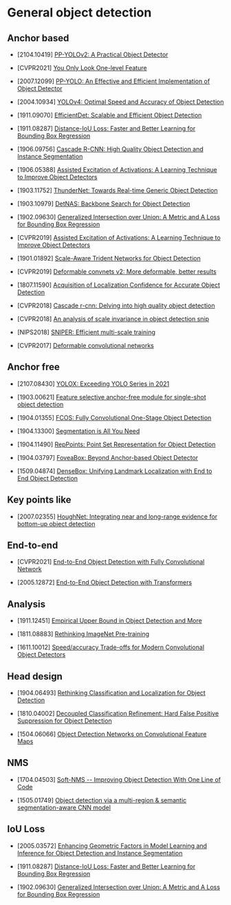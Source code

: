 # General object detection

## Anchor based

- [2104.10419] [PP-YOLOv2: A Practical Object Detector](https://arxiv.org/abs/2104.10419)

- [CVPR2021] [You Only Look One-level Feature](https://arxiv.org/abs/2103.09460)

- [2007.12099] [PP-YOLO: An Effective and Efficient Implementation of Object Detector](https://arxiv.org/abs/2007.12099)

- [2004.10934] [YOLOv4: Optimal Speed and Accuracy of Object Detection](https://arxiv.org/abs/2004.10934)

- [1911.09070] [EfficientDet: Scalable and Efficient Object Detection](https://arxiv.org/abs/1911.09070)

- [1911.08287] [Distance-IoU Loss: Faster and Better Learning for Bounding Box Regression](https://arxiv.org/abs/1911.08287)

- [1906.09756] [Cascade R-CNN: High Quality Object Detection and Instance Segmentation](https://arxiv.org/abs/1906.09756)

- [1906.05388] [Assisted Excitation of Activations: A Learning Technique to Improve Object Detectors](https://arxiv.org/abs/1906.05388)

- [1903.11752] [ThunderNet: Towards Real-time Generic Object Detection](https://arxiv.org/abs/1903.11752)

- [1903.10979] [DetNAS: Backbone Search for Object Detection](https://arxiv.org/abs/1903.10979)

- [1902.09630] [Generalized Intersection over Union: A Metric and A Loss for Bounding Box Regression](https://arxiv.org/abs/1902.09630)

- [CVPR2019] [Assisted Excitation of Activations: A Learning Technique to Improve Object Detectors](http://openaccess.thecvf.com/content_CVPR_2019/papers/Derakhshani_Assisted_Excitation_of_Activations_A_Learning_Technique_to_Improve_Object_CVPR_2019_paper.pdf)

- [1901.01892] [Scale-Aware Trident Networks for Object Detection](https://arxiv.org/abs/1901.01892)

- [CVPR2019] [Deformable convnets v2: More deformable, better results](http://openaccess.thecvf.com/content_CVPR_2019/papers/Zhu_Deformable_ConvNets_V2_More_Deformable_Better_Results_CVPR_2019_paper.pdf)

- [1807.11590] [Acquisition of Localization Confidence for Accurate Object Detection](https://arxiv.org/abs/1807.11590)

- [CVPR2018] [Cascade r-cnn: Delving into high quality object detection](http://openaccess.thecvf.com/content_cvpr_2018/papers/Cai_Cascade_R-CNN_Delving_CVPR_2018_paper.pdf)

- [CVPR2018] [An analysis of scale invariance in object detection snip](http://openaccess.thecvf.com/content_cvpr_2018/papers/Singh_An_Analysis_of_CVPR_2018_paper.pdf)

- [NIPS2018] [SNIPER: Efficient multi-scale training](http://papers.nips.cc/paper/8143-sniper-efficient-multi-scale-training.pdf)

- [CVPR2017] [Deformable convolutional networks](http://openaccess.thecvf.com/content_ICCV_2017/papers/Dai_Deformable_Convolutional_Networks_ICCV_2017_paper.pdf)

## Anchor free

- [2107.08430] [YOLOX: Exceeding YOLO Series in 2021](https://arxiv.org/abs/2107.08430)

- [1903.00621] [Feature selective anchor-free module for single-shot object detection](https://arxiv.org/abs/1903.00621)

- [1904.01355] [FCOS: Fully Convolutional One-Stage Object Detection](https://arxiv.org/abs/1904.01355)

- [1904.13300] [Segmentation is All You Need](https://arxiv.org/abs/1904.13300)

- [1904.11490] [RepPoints: Point Set Representation for Object Detection](https://arxiv.org/abs/1904.11490)

- [1904.03797] [FoveaBox: Beyond Anchor-based Object Detector](https://arxiv.org/abs/1904.03797v1)

- [1509.04874] [DenseBox: Unifying Landmark Localization with
End to End Object Detection](https://arxiv.org/pdf/1509.04874)

## Key points like
- [2007.02355] [HoughNet: Integrating near and long-range
evidence for bottom-up object detection](https://arxiv.org/abs/2007.02355)

## End-to-end
- [CVPR2021] [End-to-End Object Detection with Fully Convolutional Network](https://arxiv.org/abs/2012.03544)

- [2005.12872] [End-to-End Object Detection with Transformers](https://arxiv.org/abs/2005.12872) 

## Analysis

- [1911.12451] [Empirical Upper Bound in Object Detection and More](https://arxiv.org/abs/1911.12451)

- [1811.08883] [Rethinking ImageNet Pre-training](https://arxiv.org/abs/1811.08883)

- [1611.10012] [Speed/accuracy Trade-offs for Modern Convolutional Object Detectors](https://arxiv.org/abs/1611.10012)

## Head design

- [1904.06493] [Rethinking Classification and Localization for Object Detection](https://arxiv.org/abs/1904.06493)

- [1810.04002] [Decoupled Classification Refinement: Hard False Positive Suppression for Object Detection](https://arxiv.org/abs/1810.04002)

- [1504.06066] [Object Detection Networks on Convolutional Feature Maps](https://arxiv.org/abs/1504.06066)

## NMS

- [1704.04503] [Soft-NMS -- Improving Object Detection With One Line of Code](https://arxiv.org/abs/1704.04503)

- [1505.01749] [Object detection via a multi-region & semantic segmentation-aware CNN model](https://arxiv.org/abs/1505.01749)

## IoU Loss

- [2005.03572] [Enhancing Geometric Factors in Model Learning and Inference for Object Detection and Instance Segmentation](https://arxiv.org/abs/2005.03572)

- [1911.08287] [Distance-IoU Loss: Faster and Better Learning for Bounding Box Regression](https://arxiv.org/abs/1911.08287)

- [1902.09630] [Generalized Intersection over Union: A Metric and A Loss for Bounding Box Regression](https://arxiv.org/abs/1902.09630)


